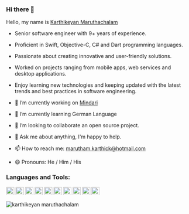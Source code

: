 ### Hi there 👋

<!--
**karthikeyanmarutham/karthikeyanmarutham** is a ✨ _special_ ✨ repository because its `README.md` (this file) appears on your GitHub profile.
-->

Hello, my name is [Karthikeyan Maruthachalam](https://www.linkedin.com/in/karthikeyan-maruthachalam-67a445136/)

- Senior software engineer with 9+ years of experience.
- Proficient in Swift, Objective-C, C# and Dart programming languages.
- Passionate about creating innovative and user-friendly solutions.
- Worked on projects ranging from mobile apps, web services and desktop applications.
- Enjoy learning new technologies and keeping updated with the latest trends and best practices in software engineering.

- 🔭 I’m currently working on [Mindari](https://mindari.ae/)
- 🌱 I’m currently learning German Language
- 👯 I’m looking to collaborate an open source project.
- 💬 Ask me about anything, I'm happy to help.
- 📫 How to reach me: marutham.karthick@hotmail.com
- 😄 Pronouns: He / Him / His

### Languages and Tools:

<p align="left">
<img src="https://www.vectorlogo.zone/logos/flutterio/flutterio-icon.svg" alt="flutter" width="22" height="22"/> 
<img src="https://www.vectorlogo.zone/logos/dartlang/dartlang-icon.svg" alt="dart" width="22" height="22"/> 
<img src="https://www.vectorlogo.zone/logos/firebase/firebase-icon.svg" alt="firebase" width="22" height="22"/> 
<img src="https://www.vectorlogo.zone/logos/gitlab/gitlab-icon.svg" alt="gitlab" width="22" height="22"/> 
<img src="https://www.vectorlogo.zone/logos/figma/figma-icon.svg" alt="figma" width="22" height="22"/> 
<img src="https://www.vectorlogo.zone/logos/git-scm/git-scm-icon.svg" alt="git" width="22" height="22"/> 
<img src="https://www.vectorlogo.zone/logos/oracle/oracle-icon.svg" alt="oracle 11.0" width="22" height="22"/> 
<img src="https://www.vectorlogo.zone/logos/mongodb/mongodb-icon.svg" alt="mongodb" width="22" height="22"/> 
<img src="https://www.vectorlogo.zone/logos/sketchapp/sketchapp-icon.svg" alt="sketch" width="22" height="22"/> 
<img src="https://www.vectorlogo.zone/logos/swift/swift-icon.svg" alt="swift" width="22" height="22"/>
</p>

<p><img align="left" src="https://github-readme-stats.vercel.app/api/top-langs/?username=karthikeyanmarutham&layout=compact&hide=html" alt="karthikeyan maruthachalam" /></p>

